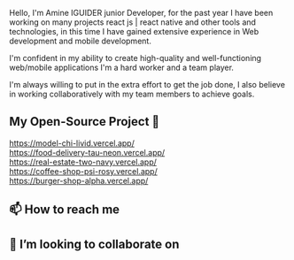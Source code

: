 Hello, I'm Amine IGUIDER junior Developer, for the past year I have been working on many projects react js | react native and other tools and technologies, in this time I have gained extensive experience in Web development and mobile development.

I'm confident in my ability to create high-quality and well-functioning web/mobile applications I'm a hard worker and a team player.

I'm always willing to put in the extra effort to get the job done, I also believe in working collaboratively with my team members to achieve goals.

## My Open-Source Project 🤖
  https://model-chi-livid.vercel.app/ <br/>
  https://food-delivery-tau-neon.vercel.app/ <br/>
  https://real-estate-two-navy.vercel.app/ <br/>
  https://coffee-shop-psi-rosy.vercel.app/ <br/>
  https://burger-shop-alpha.vercel.app/ <br/>

## 📫 How to reach me

## 👯 I’m looking to collaborate on

<!--
**IGUIDER-AMINE/IGUIDER-AMINE** is a ✨ _special_ ✨ repository because its `README.md` (this file) appears on your GitHub profile.

Here are some ideas to get you started:

- 🔭 I’m currently working on ...
- 🌱 I’m currently learning ...
- 👯 I’m looking to collaborate on ...
- 🤔 I’m looking for help with ...
- 💬 Ask me about ...
- 📫 How to reach me: ...
- 😄 Pronouns: ...
- ⚡ Fun fact: ...
-->
